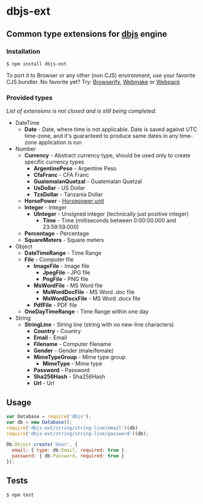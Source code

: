 # dbjs-ext
## Common type extensions for [dbjs](https://github.com/medikoo/dbjs) engine

### Installation

	$ npm install dbjs-ext

To port it to Browser or any other (non CJS) environment, use your favorite CJS bundler. No favorite yet? Try: [Browserify](http://browserify.org/), [Webmake](https://github.com/medikoo/modules-webmake) or [Webpack](http://webpack.github.io/)

### Provided types

_List of extensions is not closed and is still being completed._

* DateTime
    * **Date** - Date, where time is not applicable. Date is saved against UTC time-zone, and it's guaranteed to produce same dates in any time-zone application is run
* Number
    * **Currency** - Abstract currency type, should be used only to create specific currency types
        * **ArgentinePeso** - Argentine Peso
        * **CfaFranc** - CFA Franc
        * **GuatemalanQuetzal** - Guatemalan Quetzal
        * **UsDollar** - US Dollar
        * **TzsDollar** - Tanzania Dollar
    * **HorsePower** - [Horsepower unit](http://en.wikipedia.org/wiki/Horse_power)
    * **Integer** - Integer
        * **UInteger** - Unsigned integer (technically just positive integer)
           * **Time** - Time (milliseconds between 0:00:00.000 and 23:59:59.000)
    * **Percentage** - Percentage
    * **SquareMeters** - Square meters
* Object
    * **DateTimeRange** - Time Range
    * **File** - Computer file
        * **ImageFile** - Image file
            * **JpegFile** - JPG file
            * **PngFile** - PNG file
        * **MsWordFile** - MS Word file
            * **MsWordDocFile** - MS Word .doc file
            * **MsWordDocxFile** - MS Word .docx file
        * **PdfFile** - PDF file
    * **OneDayTimeRange** - Time Range within one day
* String
    * **StringLine** - String line (string with no new-line characters)
        * **Country** - Country
        * **Email** - Email
        * **Filename** - Computer filename
        * **Gender** - Gender (male/female)
        * **MimeTypeGroup** - Mime type group
           * **MimeType** - Mime type
        * **Password** - Password
        * **Sha256Hash** - Sha256Hash
        * **Url** - Url

## Usage

```javascript
var Database = require('dbjs');
var db = new Database();
require('dbjs-ext/string/string-line/email')(db)
require('dbjs-ext/string/string-line/password')(db);

Db.Object.create('User', {
  email: { type: db.Email, required: true },
  password: { db.Password, required: true }
});
```

## Tests

	$ npm test
